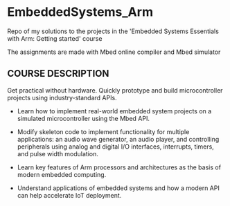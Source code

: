 # EmbeddedSystems_Arm

Repo of my solutions to the projects in the 'Embedded Systems Essentials with Arm: Getting started' course

The assignments are made with Mbed online compiler and Mbed simulator


## COURSE DESCRIPTION

Get practical without hardware. Quickly prototype and build microcontroller projects using industry-standard APIs.

- Learn how to implement real-world embedded system projects on a simulated microcontroller using the Mbed API.

- Modify skeleton code to implement functionality for multiple applications: an audio wave generator, an audio player, and controlling peripherals using analog and digital I/O interfaces, interrupts, timers, and pulse width modulation.

- Learn key features of Arm processors and architectures as the basis of modern embedded computing.

- Understand applications of embedded systems and how a modern API can help accelerate IoT deployment.
